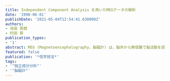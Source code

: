 ```yaml
---
title: Independent Component Analysis を用いたMEGデータの解析
date: '1998-06-01'
publishDate: '2021-05-04T12:54:41.630098Z'
authors:
- 池田 思朗
- 村田 昇
publication_types:
- '1'
abstract: MEG (Magnetoencephalography，脳磁計) は，脳外から無侵襲で脳活動を捉える計測法として注目を集めているが，脳から発生される磁場は極めて微弱 (地磁気の数億分の一程度) であるため，雑音除去が重要な問題となる．従来の方法ではシールドルーム，別センサーによる外部磁場の測定 (リファレンスチャンネル)，及び加算平均を併用し，脳内活動の計測を行っている．本研究では Molgedey & Schuster が提案した相関関数を用いた時間構造に基づく独立成分分析 (Independent Component Analysis) により，外部雑音，地磁気の変化，電源ノイズ等の除去し，抽出されたノイズと独立な成分を用いることにより，従来に比べ少い加算平均回数でダイポール推定を行う．島津製作所製の MEG によって計測されたデータを用いて行った実験の結果を報告する．
featured: false
publication: '*信学技法*'
tags:
- '"独立成分分析"'
- '"脳磁計"'
---
```


